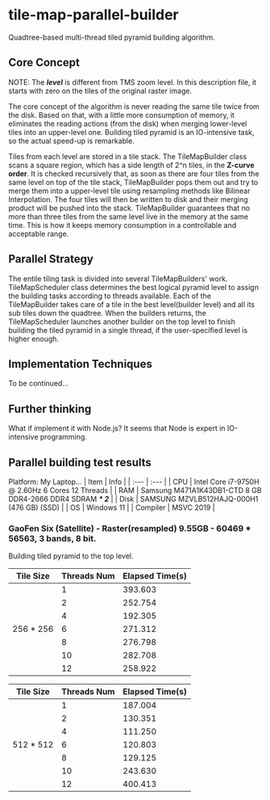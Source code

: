 # tile-map-parallel-builder

Quadtree-based multi-thread tiled pyramid building algorithm.

## Core Concept

NOTE: The ___level___ is different from TMS zoom level. In this description file, it starts with zero on the tiles of the original raster image.

The core concept of the algorithm is never reading the same tile twice from the disk. Based on that, with a little more consumption of memory, it eliminates the reading actions (from the disk) when merging lower-level tiles into an upper-level one. Building tiled pyramid is an IO-intensive task, so the actual speed-up is remarkable.

Tiles from each level are stored in a tile stack. The TileMapBuilder class scans a square region, which has a side length of 2^n tiles, in the __Z-curve order__. It is checked recursively that, as soon as there are four tiles from the same level on top of the tile stack, TileMapBuilder pops them out and try to merge them into a upper-level tile using resampling methods like Bilinear Interpolation. The four tiles will then be written to disk and their merging product will be pushed into the stack. TileMapBuilder guarantees that no more than three tiles from the same level live in the memory at the same time. This is how it keeps memory consumption in a controllable and acceptable range.

## Parallel Strategy

The entile tiling task is divided into several TileMapBuilders' work. TileMapScheduler class determines the best logical pyramid level to assign the building tasks according to threads available. Each of the TileMapBuilder takes care of a tile in the best level(builder level) and all its sub tiles down the quadtree. When the builders returns, the TileMapScheduler launches another builder on the top level to finish building the tiled pyramid in a single thread, if the user-specified level is higher enough.

## Implementation Techniques

To be continued...

## Further thinking

What if implement it with Node.js? It seems that Node is expert in IO-intensive programming.

## Parallel building test results

Platform: My Laptop...
| Item | Info |
| :--- | :--- |
| CPU | Intel Core i7-9750H @ 2.60Hz 6 Cores 12 Threads |
| RAM | Samsung M471A1K43DB1-CTD 8 GB DDR4-2666 DDR4 SDRAM ___* 2___ |
| Disk | SAMSUNG MZVLB512HAJQ-000H1 (476 GB) (SSD) |
| OS | Windows 11 |
| Compiler | MSVC 2019 |


### GaoFen Six (Satellite) - Raster(resampled) 9.55GB - 60469 * 56563, 3 bands, 8 bit.
Building tiled pyramid to the top level.

| Tile Size | Threads Num | Elapsed Time(s) |
| --------- | ----------- | ------------ |
|           |   1         | 393.603      |
|           |   2         | 252.754      | 
|           |   4         | 192.305      | 
| 256 * 256 |   6         | 271.312      | 
|           |   8         | 276.798      | 
|           |   10        | 282.708      | 
|           |   12        | 258.922      | 


| Tile Size | Threads Num | Elapsed Time(s) |
| --------- | ----------- | ------------ |
|           |   1         | 187.004      |
|           |   2         | 130.351      | 
|           |   4         | 111.250      | 
| 512 * 512 |   6         | 120.803      | 
|           |   8         | 129.125      | 
|           |   10        | 243.630      | 
|           |   12        | 400.413      | 

